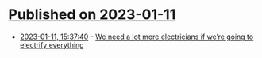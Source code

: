 # [Published on 2023-01-11](index.md)

* [2023-01-11, 15:37:40](https://news.ycombinator.com/item?id=34339608) - [We need a lot more electricians if we’re going to electrify everything](https://www.canarymedia.com/articles/clean-energy-jobs/we-need-a-lot-more-electricians-if-were-going-to-electrify-everything)
